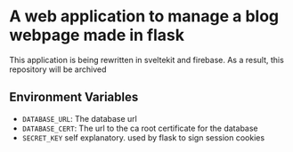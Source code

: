 A web application to manage a blog webpage made in flask
========================================================

This application is being rewritten in sveltekit and firebase. As a result, this repository will be archived

## Environment Variables
- `DATABASE_URL`: The database url
- `DATABASE_CERT`: The url to the ca root certificate for the database
- `SECRET_KEY` self explanatory. used by flask to sign session cookies


